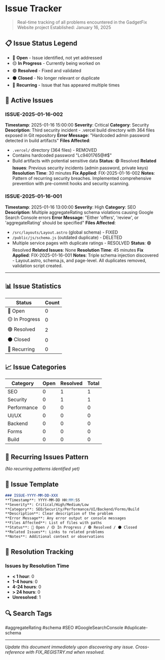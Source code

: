 # Issue Tracker
> Real-time tracking of all problems encountered in the GadgetFix Website project
> Established: January 16, 2025

## 📋 Issue Status Legend
- 🔴 **Open** - Issue identified, not yet addressed
- 🟡 **In Progress** - Currently being worked on
- 🟢 **Resolved** - Fixed and validated
- ⚫ **Closed** - No longer relevant or duplicate
- 🔄 **Recurring** - Issue that has appeared multiple times

## 🚨 Active Issues

### ISSUE-2025-01-16-002
**Timestamp**: 2025-01-16 15:00:00
**Severity**: Critical
**Category**: Security
**Description**: Third security incident - .vercel build directory with 364 files exposed in Git repository
**Error Message**: "Hardcoded admin password detected in build artifacts"
**Files Affected**: 
- `.vercel/` directory (364 files) - REMOVED
- Contains hardcoded password "Lc9401765@#$"
- Build artifacts with potential sensitive data
**Status**: 🟢 Resolved
**Related Issues**: Previous security incidents (admin password, private keys)
**Resolution Time**: 30 minutes
**Fix Applied**: FIX-2025-01-16-002
**Notes**: Pattern of recurring security breaches. Implemented comprehensive prevention with pre-commit hooks and security scanning.

### ISSUE-2025-01-16-001
**Timestamp**: 2025-01-16 13:00:00
**Severity**: High
**Category**: SEO
**Description**: Multiple aggregateRating schema violations causing Google Search Console errors
**Error Message**: "Either 'offers', 'review', or 'aggregateRating' should be specified"
**Files Affected**: 
- `/src/layouts/Layout.astro` (global schema) - FIXED
- `/public/js/schema.js` (outdated duplicate) - DELETED
- Multiple service pages with duplicate ratings - RESOLVED
**Status**: 🟢 Resolved
**Related Issues**: None
**Resolution Time**: 45 minutes
**Fix Applied**: FIX-2025-01-16-001
**Notes**: Triple schema injection discovered - Layout.astro, schema.js, and page-level. All duplicates removed, validation script created.

---

## 📊 Issue Statistics

| Status | Count |
|--------|-------|
| 🔴 Open | 0 |
| 🟡 In Progress | 0 |
| 🟢 Resolved | 2 |
| ⚫ Closed | 0 |
| 🔄 Recurring | 0 |

## 📈 Issue Categories

| Category | Open | Resolved | Total |
|----------|------|----------|-------|
| SEO | 0 | 1 | 1 |
| Security | 0 | 1 | 1 |
| Performance | 0 | 0 | 0 |
| UI/UX | 0 | 0 | 0 |
| Backend | 0 | 0 | 0 |
| Forms | 0 | 0 | 0 |
| Build | 0 | 0 | 0 |

## 🔄 Recurring Issues Pattern

*(No recurring patterns identified yet)*

## 📝 Issue Template

```markdown
### ISSUE-YYYY-MM-DD-XXX
**Timestamp**: YYYY-MM-DD HH:MM:SS
**Severity**: Critical/High/Medium/Low
**Category**: SEO/Security/Performance/UI/Backend/Forms/Build
**Description**: Clear description of the problem
**Error Message**: Any error output or console messages
**Files Affected**: List of files with paths
**Status**: 🔴 Open / 🟡 In Progress / 🟢 Resolved / ⚫ Closed
**Related Issues**: Links to related problems
**Notes**: Additional context or observations
```

## 🎯 Resolution Tracking

### Issues by Resolution Time
- **< 1 hour**: 0
- **1-4 hours**: 0
- **4-24 hours**: 0
- **> 24 hours**: 0
- **Unresolved**: 1

## 🔍 Search Tags

#aggregateRating #schema #SEO #GoogleSearchConsole #duplicate-schema

---

*Update this document immediately upon discovering any issue. Cross-reference with FIX_REGISTRY.md when resolved.*